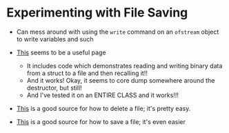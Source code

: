 # Experimenting with File Saving

- Can mess around with using the `write` command on an `ofstream` object to write variables and such
- [This](https://stackoverflow.com/questions/5506645/how-to-read-write-a-struct-in-binary-files) seems to be a useful page
  - It includes code which demonstrates reading and writing binary data from a struct to a file and then recalling it!!
  - And it works! Okay, it seems to core dump somewhere around the destructor, but still!
  - And I've tested it on an ENTIRE CLASS and it works!!!

- [This](http://www.cplusplus.com/reference/cstdio/remove/) is a good source for how to delete a file; it's pretty easy.
- [This](https://stackoverflow.com/questions/478075/creating-files-in-c) is a good source for how to save a file; it's even easier
